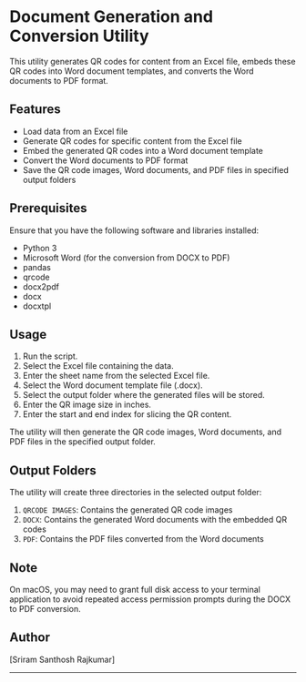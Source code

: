 
# Document Generation and Conversion Utility

This utility generates QR codes for content from an Excel file, embeds these QR codes into Word document templates, and converts the Word documents to PDF format.

## Features

- Load data from an Excel file
- Generate QR codes for specific content from the Excel file
- Embed the generated QR codes into a Word document template
- Convert the Word documents to PDF format
- Save the QR code images, Word documents, and PDF files in specified output folders

## Prerequisites

Ensure that you have the following software and libraries installed:

- Python 3
- Microsoft Word (for the conversion from DOCX to PDF)
- pandas
- qrcode
- docx2pdf
- docx
- docxtpl

## Usage

1. Run the script.
2. Select the Excel file containing the data.
3. Enter the sheet name from the selected Excel file.
4. Select the Word document template file (.docx).
5. Select the output folder where the generated files will be stored.
6. Enter the QR image size in inches.
7. Enter the start and end index for slicing the QR content.

The utility will then generate the QR code images, Word documents, and PDF files in the specified output folder.

## Output Folders

The utility will create three directories in the selected output folder:

1. `QRCODE IMAGES`: Contains the generated QR code images
2. `DOCX`: Contains the generated Word documents with the embedded QR codes
3. `PDF`: Contains the PDF files converted from the Word documents

## Note

On macOS, you may need to grant full disk access to your terminal application to avoid repeated access permission prompts during the DOCX to PDF conversion.

## Author

[Sriram Santhosh Rajkumar]

---
